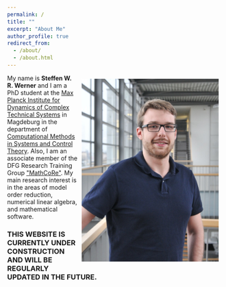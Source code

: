 ```yaml
---
permalink: /
title: ""
excerpt: "About Me"
author_profile: true
redirect_from: 
  - /about/
  - /about.html
---
```


<img src="/images/profile_large.jpg"
alt="Full Profile picture"
style="float:right; max-width:320px; display: block; margin: 10px">
My name is <strong>Steffen W. R. Werner</strong> and I am a PhD student at the 
<a target="blank_" href="https://www.mpi-magdeburg.mpg.de/2316/en">Max Planck 
Institute for Dynamics of Complex Technical Systems</a> in Magdeburg in the 
department of <a target="blank_" href="https://www.mpi-magdeburg.mpg.de/csc">
Computational Methods in Systems and Control Theory</a>.
Also, I am an associate member of the DFG Research Training Group
<a target="blank_" href="https://www.mathcore.ovgu.de/">"MathCoRe"</a>.
My main research interest is in the areas of model order reduction,
numerical linear algebra, and mathematical software.

### THIS WEBSITE IS CURRENTLY UNDER CONSTRUCTION AND WILL BE REGULARLY UPDATED IN THE FUTURE.
